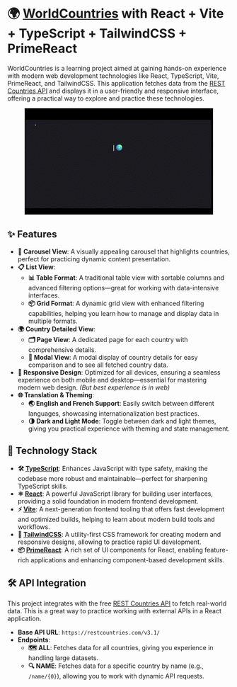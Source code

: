 # 🌍 [WorldCountries](https://world-countries-delta.vercel.app) with React + Vite + TypeScript + TailwindCSS + PrimeReact 

WorldCountries is a learning project aimed at gaining hands-on experience with modern web development technologies like React, TypeScript, Vite, PrimeReact, and TailwindCSS. This application fetches data from the [REST Countries API](https://restcountries.com/) and displays it in a user-friendly and responsive interface, offering a practical way to explore and practice these technologies.

<div align="center">
  <img src="/public/gif/welcome.gif">
</div>

## ✨ Features

- **🎠 Carousel View**: A visually appealing carousel that highlights countries, perfect for practicing dynamic content presentation.
- **📋 List View**:
  - **📊 Table Format**: A traditional table view with sortable columns and advanced filtering options—great for working with data-intensive interfaces.
  - **📦 Grid Format**: A dynamic grid view with enhanced filtering capabilities, helping you learn how to manage and display data in multiple formats.
- **🌍 Country Detailed View**:
  - **🗂️ Page View**: A dedicated page for each country with comprehensive details.
  - **🔳 Modal View**: A modal display of country details for easy comparison and to see all fetched country data.
- **📱 Responsive Design**: Optimized for all devices, ensuring a seamless experience on both mobile and desktop—essential for mastering modern web design. *(But best experience is in web)*
- **🌐 Translation & Theming**:
  - **🌏 English and French Support**: Easily switch between different languages, showcasing internationalization best practices.
  - **🌗 Dark and Light Mode**: Toggle between dark and light themes, giving you practical experience with theming and state management.

## 🚀 Technology Stack

- **🛠️ [TypeScript](https://www.typescriptlang.org/)**: Enhances JavaScript with type safety, making the codebase more robust and maintainable—perfect for sharpening TypeScript skills.
- **⚛️ [React](https://reactjs.org/)**: A powerful JavaScript library for building user interfaces, providing a solid foundation in modern frontend development.
- **⚡ [Vite](https://vitejs.dev/)**: A next-generation frontend tooling that offers fast development and optimized builds, helping to learn about modern build tools and workflows.
- **🎨 [TailwindCSS](https://tailwindcss.com/)**: A utility-first CSS framework for creating modern and responsive designs, allowing to practice rapid UI development.
- **📦 [PrimeReact](https://primereact.org/)**: A rich set of UI components for React, enabling feature-rich applications and enhancing component-based development skills.

## 🛠 API Integration

This project integrates with the free [REST Countries API](https://restcountries.com/) to fetch real-world data. This is a great way to practice working with external APIs in a React application.

- **Base API URL**: `https://restcountries.com/v3.1/`
- **Endpoints**:
  - **🗺️ ALL**: Fetches data for all countries, giving you experience in handling large datasets.
  - **🔍 NAME**: Fetches data for a specific country by name (e.g., `/name/{0}`), allowing you to work with dynamic API requests.
